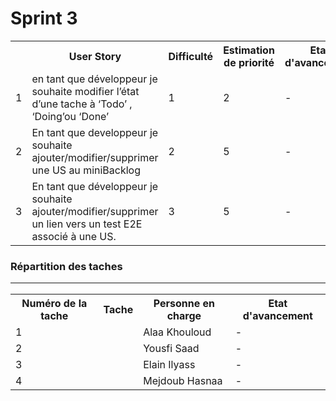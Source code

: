 <h1>Sprint 3</h1>

<table>
  <tr>
    <th></th>
    <th>User Story</th> 
    <th>Difficulté</th>
    <th>Estimation de priorité</th>
    <th>Etat d'avancement</th>
  </tr>
   <tr>
    <td>1</td>
    <td>en tant que développeur je souhaite modifier l’état d’une tache à ‘Todo’ , ‘Doing’ou ‘Done’</td> 
    <td>1</td> 
    <td>2</td>
    <td>-</td>
  </tr>
  <tr>
    <td>2</td>
    <td>En tant que developpeur je souhaite ajouter/modifier/supprimer une US au miniBacklog</td> 
    <td>2</td> 
    <td>5</td>
    <td>-</td>
  </tr>
  <tr>
    <td>3</td>
    <td>En tant que développeur je souhaite ajouter/modifier/supprimer un lien vers un test E2E associé à une US.</td> 
    <td>3</td> 
    <td>5</td>
    <td>-</td>
  </tr>
</table>

<h3>Répartition des taches</3>
<hr>
<table>
  <tr>
    <th>Numéro de la tache</th> 
    <th>Tache</th>
    <th>Personne en charge</th>
    <th>Etat d'avancement</th>
  </tr>
  <tr>
    <td>1</td>
    <td></td> 
    <td>Alaa Khouloud</td> 
    <td>-</td>
  </tr>
  <tr>
    <td>2</td>
    <td></td> 
    <td>Yousfi Saad</td> 
    <td>-</td>
  </tr>
  <tr>
    <td>3</td>
    <td></td> 
    <td>Elain Ilyass</td> 
    <td>-</td>
  </tr>
  <tr>
    <td>4</td>
    <td></td> 
    <td>Mejdoub Hasnaa</td> 
    <td>-</td>
  </tr>
</table>

